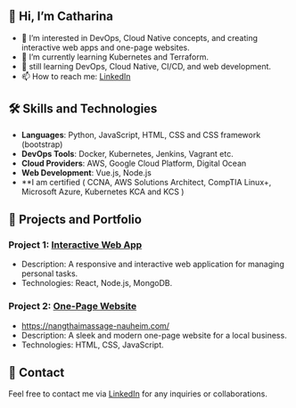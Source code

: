 

## 👋 Hi, I’m Catharina 
- 👀 I’m interested in DevOps, Cloud Native concepts, and creating interactive web apps and one-page websites.
- 🌱 I’m currently learning Kubernetes and Terraform.
- 💬 still learning DevOps, Cloud Native, CI/CD, and web development.
- 📫 How to reach me: [LinkedIn](https://www.linkedin.com/in/catharina-kaltenbach-64688a15a/)

## 🛠️ Skills and Technologies
- **Languages**: Python, JavaScript, HTML, CSS and CSS framework (bootstrap)
- **DevOps Tools**: Docker, Kubernetes, Jenkins, Vagrant etc.
- **Cloud Providers**: AWS, Google Cloud Platform, Digital Ocean
- **Web Development**: Vue.js, Node.js
- **I am certified ( CCNA, AWS Solutions Architect, CompTIA Linux+, Microsoft Azure, Kubernetes KCA and KCS )

## 📂 Projects and Portfolio
### Project 1: [Interactive Web App](https://github.com/ckaltenbach904/project1)
- Description: A responsive and interactive web application for managing personal tasks.
- Technologies: React, Node.js, MongoDB.

### Project 2: [One-Page Website](https://github.com/ckaltenbach904/nang_thai)
- https://nangthaimassage-nauheim.com/
- Description: A sleek and modern one-page website for a local business.
- Technologies: HTML, CSS, JavaScript.

## 📢 Contact
Feel free to contact me via [LinkedIn](https://www.linkedin.com/in/catharina-kaltenbach) for any inquiries or collaborations.

<!---
ckaltenbach904/ckaltenbach904 is a ✨ special ✨ repository because its `README.md` (this file) appears on your GitHub profile.
You can click the Preview link to take a look at your changes.
--->
